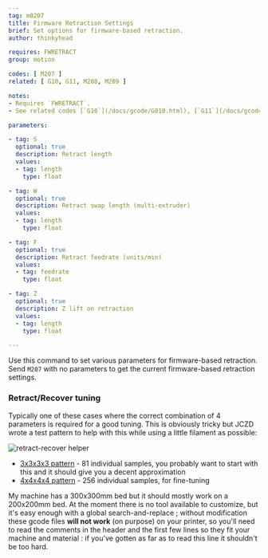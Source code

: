 ```yaml
---
tag: m0207
title: Firmware Retraction Settings
brief: Set options for firmware-based retraction.
author: thinkyhead

requires: FWRETRACT
group: motion

codes: [ M207 ]
related: [ G10, G11, M208, M209 ]

notes:
- Requires `FWRETRACT`.
- See related codes [`G10`](/docs/gcode/G010.html), [`G11`](/docs/gcode/G011.html), [`M208`](/docs/gcode/M208.html), and [`M209`](/docs/gcode/M209.html).

parameters:

- tag: S
  optional: true
  description: Retract length
  values:
  - tag: length
    type: float

- tag: W
  optional: true
  description: Retract swap length (multi-extruder)
  values:
  - tag: length
    type: float

- tag: F
  optional: true
  description: Retract feedrate (units/min)
  values:
  - tag: feedrate
    type: float

- tag: Z
  optional: true
  description: Z lift on retraction
  values:
  - tag: length
    type: float

---
```


Use this command to set various parameters for firmware-based retraction. Send `M207` with no parameters to get the current firmware-based retraction settings.

### Retract/Recover tuning

Typically one of these cases where the correct combination of 4 parameters is required for a good tuning. This is obviously tricky but JCZD wrote a test pattern to help with this while using a little filament as possible:

![retract-recover helper](https://engrenage.ch/files/marlin_retract_recover_helper.png)

* [3x3x3x3 pattern](https://engrenage.ch/files/retract_recover_3x3x3x3-jczd.gcode) - 81 individual samples, you probably want to start with this and it should give you a decent approximation
* [4x4x4x4 pattern](https://engrenage.ch/files/retract_recover_3x3x3x3-jczd.gcode) - 256 individual samples, for fine-tuning

My machine has a 300x300mm bed but it should mostly work on a 200x200mm bed. At the moment there is no tool available to customize, but it's easy enough with a global search-and-replace ; without modification these gcode files **will not work** (on purpose) on your printer, so you'll need to read the comments in the header and the first few lines so they fit your machine and material : if you've gotten as far as to read this line it shouldn't be too hard.
